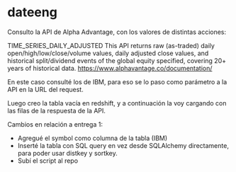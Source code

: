 # dateeng

Consulto la API de Alpha Advantage, con los valores de distintas acciones:

TIME_SERIES_DAILY_ADJUSTED 
This API returns raw (as-traded) daily open/high/low/close/volume values, daily adjusted close values, and historical split/dividend events of the global equity specified, covering 20+ years of historical data.
https://www.alphavantage.co/documentation/

En este caso consulté los de IBM, para eso se lo paso como parámetro a la API en la URL del request. 

Luego creo la tabla vacía en redshift, y a continuación la voy cargando con las filas de la respuesta de la API. 

Cambios en relación a entrega 1: 
- Agregué el symbol como columna de la tabla (IBM)
- Inserté la tabla con SQL query en vez desde SQLAlchemy directamente, para poder usar distkey y sortkey.
- Subí el script al repo
